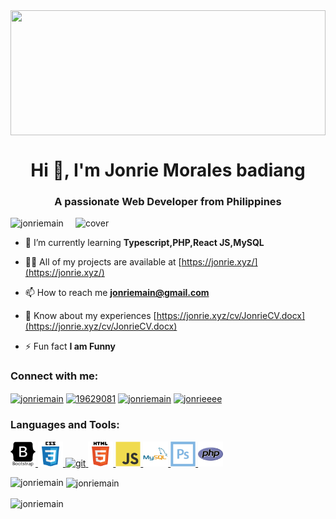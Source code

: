 <img align="center" width="100%" height="200" src="https://i.pinimg.com/originals/59/35/5f/59355f751c1e3698cc6360b1a7390094.jpg" />

<h1 align="center">Hi 👋, I'm Jonrie Morales badiang</h1>
<h3 align="center">A passionate Web Developer from Philippines</h3>

<img alt="cover" align="right" width="400" src="https://www.lambdatest.com/resources/images/news24.gif"/>


<p align="left"> <img src="https://komarev.com/ghpvc/?username=jonriemain&label=Profile%20views&color=0e75b6&style=flat" alt="jonriemain" /> </p>

- 🌱 I’m currently learning **Typescript,PHP,React JS,MySQL**

- 👨‍💻 All of my projects are available at [https://jonrie.xyz/](https://jonrie.xyz/)

- 📫 How to reach me **jonriemain@gmail.com**

- 📄 Know about my experiences [https://jonrie.xyz/cv/JonrieCV.docx](https://jonrie.xyz/cv/JonrieCV.docx)

- ⚡ Fun fact **I am Funny**

<h3 align="left">Connect with me:</h3>
<p align="left">
<a href="https://twitter.com/jonriemain" target="blank"><img align="center" src="https://raw.githubusercontent.com/rahuldkjain/github-profile-readme-generator/master/src/images/icons/Social/twitter.svg" alt="jonriemain" height="30" width="40" /></a>
<a href="https://stackoverflow.com/users/19629081" target="blank"><img align="center" src="https://raw.githubusercontent.com/rahuldkjain/github-profile-readme-generator/master/src/images/icons/Social/stack-overflow.svg" alt="19629081" height="30" width="40" /></a>
<a href="https://fb.com/jonriemain" target="blank"><img align="center" src="https://raw.githubusercontent.com/rahuldkjain/github-profile-readme-generator/master/src/images/icons/Social/facebook.svg" alt="jonriemain" height="30" width="40" /></a>
<a href="https://instagram.com/jonrieeee" target="blank"><img align="center" src="https://raw.githubusercontent.com/rahuldkjain/github-profile-readme-generator/master/src/images/icons/Social/instagram.svg" alt="jonrieeee" height="30" width="40" /></a>
</p>

<h3 align="left">Languages and Tools:</h3>
<p align="left"> <a href="https://getbootstrap.com" target="_blank" rel="noreferrer"> <img src="https://raw.githubusercontent.com/devicons/devicon/master/icons/bootstrap/bootstrap-plain-wordmark.svg" alt="bootstrap" width="40" height="40"/> </a> <a href="https://www.w3schools.com/css/" target="_blank" rel="noreferrer"> <img src="https://raw.githubusercontent.com/devicons/devicon/master/icons/css3/css3-original-wordmark.svg" alt="css3" width="40" height="40"/> </a> <a href="https://git-scm.com/" target="_blank" rel="noreferrer"> <img src="https://www.vectorlogo.zone/logos/git-scm/git-scm-icon.svg" alt="git" width="40" height="40"/> </a> <a href="https://www.w3.org/html/" target="_blank" rel="noreferrer"> <img src="https://raw.githubusercontent.com/devicons/devicon/master/icons/html5/html5-original-wordmark.svg" alt="html5" width="40" height="40"/> </a> <a href="https://developer.mozilla.org/en-US/docs/Web/JavaScript" target="_blank" rel="noreferrer"> <img src="https://raw.githubusercontent.com/devicons/devicon/master/icons/javascript/javascript-original.svg" alt="javascript" width="40" height="40"/> </a> <a href="https://www.mysql.com/" target="_blank" rel="noreferrer"> <img src="https://raw.githubusercontent.com/devicons/devicon/master/icons/mysql/mysql-original-wordmark.svg" alt="mysql" width="40" height="40"/> </a> <a href="https://www.photoshop.com/en" target="_blank" rel="noreferrer"> <img src="https://raw.githubusercontent.com/devicons/devicon/master/icons/photoshop/photoshop-line.svg" alt="photoshop" width="40" height="40"/> </a> <a href="https://www.php.net" target="_blank" rel="noreferrer"> <img src="https://raw.githubusercontent.com/devicons/devicon/master/icons/php/php-original.svg" alt="php" width="40" height="40"/> </a> </p>

<p><img align="left" src="https://github-readme-stats.vercel.app/api/top-langs?username=jonriemain&show_icons=true&locale=en&layout=compact" alt="jonriemain" /></p>

<p>&nbsp;<img align="center" src="https://github-readme-stats.vercel.app/api?username=jonriemain&show_icons=true&locale=en" alt="jonriemain" /></p>

<p><img align="center" src="https://github-readme-streak-stats.herokuapp.com/?user=jonriemain&" alt="jonriemain" /></p>
